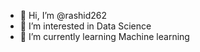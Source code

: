 - 👋 Hi, I’m @rashid262
- 👀 I’m interested in Data Science
- 🌱 I’m currently learning Machine learning


<!---
rashid262/rashid262 is a ✨ special ✨ repository because its `README.md` (this file) appears on your GitHub profile.
You can click the Preview link to take a look at your changes.
--->

